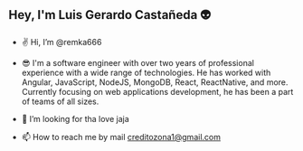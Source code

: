 ## Hey, I'm Luis Gerardo Castañeda 👽


- ✌️  Hi, I’m @remka666

- 😎 I'm a software engineer with over two years of professional experience with a wide range of technologies. 
      He has worked with Angular, JavaScript, NodeJS, MongoDB, React, ReactNative, and more. 
      Currently focusing on web applications development, he has been a part of teams of all sizes.
      
- 💞️ I’m looking for tha love jaja

- 📫 How to reach me by mail creditozona1@gmail.com
